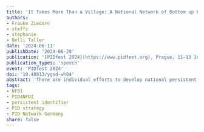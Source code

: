 ```yaml
---
title: 'It Takes More Than a Village: A National Network of Bottom up PID Strategies in Germany'
authors:
- Frauke Ziedorn
- steffi
- stephanie
- Nelli Taller
date: '2024-06-11'
publishDate: '2024-06-28'
publication: '[PIDfest 2024](https://www.pidfest.org), Prague, 11–13 June 2024'
publication_types: 'speech'
event: 'PIDfest 2024'
doi: '10.48813/ygsd-wh84'
abstract: 'There are individual efforts to develop national persistent identifier (PID) strategies involving numerous stakeholders and infrastructures. The planned panel discussion wants to provide insights into the diversity of developments in Germany. We will present the bottom-up strategies for open identification systems from the perspective of the projects PID Network Germany and PID4NFDI as well as the national DOI and ORCID consortia.'
tags:
- NFDI
- PID4NFDI
- persistent identifier
- PID strategy
- PID Network Germany
share: false
---
```

